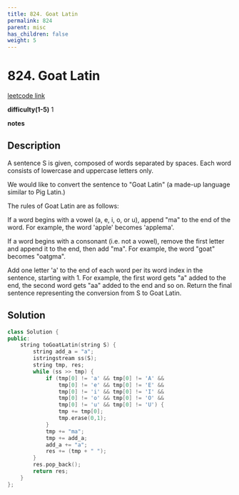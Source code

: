 ```yaml
---
title: 824. Goat Latin
permalink: 824
parent: misc
has_children: false
weight: 5
---
```

# 824. Goat Latin
[leetcode link](https://leetcode.com/problems/goat-latin/)

**difficulty(1-5)** 
1

**notes** 

## Description
A sentence S is given, composed of words separated by spaces. Each word consists of lowercase and uppercase letters only.

We would like to convert the sentence to "Goat Latin" (a made-up language similar to Pig Latin.)

The rules of Goat Latin are as follows:

If a word begins with a vowel (a, e, i, o, or u), append "ma" to the end of the word.
For example, the word 'apple' becomes 'applema'.
 
If a word begins with a consonant (i.e. not a vowel), remove the first letter and append it to the end, then add "ma".
For example, the word "goat" becomes "oatgma".
 
Add one letter 'a' to the end of each word per its word index in the sentence, starting with 1.
For example, the first word gets "a" added to the end, the second word gets "aa" added to the end and so on.
Return the final sentence representing the conversion from S to Goat Latin. 

## Solution
```c++
class Solution {
public:
    string toGoatLatin(string S) {
        string add_a = "a";
        istringstream ss(S);
        string tmp, res;
        while (ss >> tmp) {
            if (tmp[0] != 'a' && tmp[0] != 'A' &&
                tmp[0] != 'e' && tmp[0] != 'E' &&
                tmp[0] != 'i' && tmp[0] != 'I' &&
                tmp[0] != 'o' && tmp[0] != 'O' &&
                tmp[0] != 'u' && tmp[0] != 'U') {
                tmp += tmp[0];
                tmp.erase(0,1);   
            }
            tmp += "ma";
            tmp += add_a;
            add_a += "a";
            res += (tmp + " ");
        }
        res.pop_back();
        return res;
    }
};
``` 

<!-- 
Default label
{: .label }

Blue label
{: .label .label-blue }

Stable
{: .label .label-green }

New release
{: .label .label-purple }

Coming soon
{: .label .label-yellow }

Deprecated
{: .label .label-red } -->
